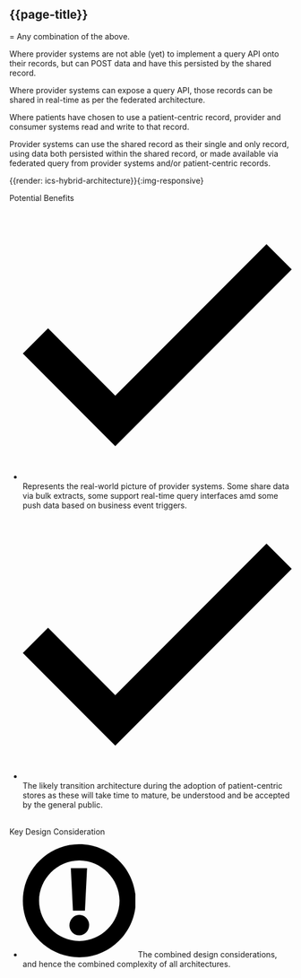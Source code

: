 ## {{page-title}}

= Any combination of the above.

Where provider systems are not able (yet) to implement a query API onto their records, but can POST data and have this persisted by the shared record.

Where provider systems can expose a query API, those records can be shared in real-time as per the federated architecture.

Where patients have chosen to use a patient-centric record, provider and consumer systems read and write to that record.

Provider systems can use the shared record as their single and only record, using data both persisted within the shared record, or made available via federated query from provider systems and/or patient-centric records.

{{render: ics-hybrid-architecture}}{:img-responsive}

<!-- Benefits -->
<div class="nhsd-m-checklist">
    <div class="nhsd-a-box nhsd-a-box--border-grey">
        <span class="nhsd-t-heading-s nhsd-!t-col-white nhsd-m-checklist__header">
            Potential Benefits
        </span>
        <div class="nhsd-m-checklist__list-container">
            <ul class="nhsd-t-list nhsd-!t-margin-bottom-0">
                <li class="nhsd-m-checklist__icon-list">
                    <span class="nhsd-m-checklist__icon"><span
                            class="nhsd-a-icon nhsd-a-icon--size-xs nhsd-a-icon--col-green">
                            <svg xmlns="http://www.w3.org/2000/svg" preserveAspectRatio="xMidYMid meet"
                                aria-hidden="true" focusable="false" viewBox="0 0 16 16" width="100%" height="100%">
                                <path d="M16,3.5L5.5,14L0,8.5L1.5,7l4,4l9-9L16,3.5z"></path>
                            </svg>
                        </span>
                    </span>
                    <span>Represents the real-world picture of provider systems. Some share data via bulk extracts, some support real-time query interfaces amd some push data based on business event triggers.
                <li class="nhsd-m-checklist__icon-list">
                    <span class="nhsd-m-checklist__icon"><span
                            class="nhsd-a-icon nhsd-a-icon--size-xs nhsd-a-icon--col-green">
                            <svg xmlns="http://www.w3.org/2000/svg" preserveAspectRatio="xMidYMid meet"
                                aria-hidden="true" focusable="false" viewBox="0 0 16 16" width="100%" height="100%">
                                <path d="M16,3.5L5.5,14L0,8.5L1.5,7l4,4l9-9L16,3.5z"></path>
                            </svg>
                        </span>
                    </span>
                    <span>The likely transition architecture during the adoption of patient-centric stores as these will take time to mature, be understood and be accepted by the general public.
            </ul>
        </div>
    </div>
</div>

<br />

<!-- Key design consideration -->
<div class="nhsd-m-checklist">
    <div class="nhsd-a-box nhsd-a-box--border-grey">
        <span class="nhsd-t-heading-s nhsd-!t-col-white nhsd-m-checklist__header">
            Key Design Consideration
        </span>
        <div class="nhsd-m-checklist__list-container">
            <ul class="nhsd-t-list nhsd-!t-margin-bottom-0">
                <li class="nhsd-m-checklist__icon-list">
                    <span class="nhsd-m-checklist__icon"><span
                            class="nhsd-a-icon nhsd-a-icon--size-xs nhsd-a-icon--col-red">
                            <svg xmlns="http://www.w3.org/2000/svg" preserveAspectRatio="xMidYMid meet" aria-hidden="true" focusable="false" viewBox="0 0 16 16" width="42%" height="42%" x="29%" y="29%">
    <path d="M8,16c-4.4,0-8-3.6-8-8s3.6-8,8-8s8,3.6,8,8S12.4,16,8,16z M8,2.3C4.9,2.3,2.3,4.9,2.3,8s2.6,5.7,5.7,5.7 s5.7-2.6,5.7-5.7S11.1,2.3,8,2.3z M8,12.9c-0.8,0-1.4-0.7-1.4-1.4C6.6,10.7,7.2,10,8,10c0.8,0,1.4,0.7,1.4,1.4 C9.4,12.2,8.8,12.9,8,12.9z M9.1,3.4l-0.3,6H7.1l-0.3-6H9.1z"></path>
</svg>
                        </span>
                    </span>
                    <span>The combined design considerations, and hence the combined complexity of all architectures.</span>
                </li>
            </ul>
        </div>
    </div>
</div>
<br/>

